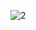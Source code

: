 


![2](https://user-images.githubusercontent.com/99811343/154409869-e98e8095-bca1-49e7-92f4-60c230dbd17e.jpg)
